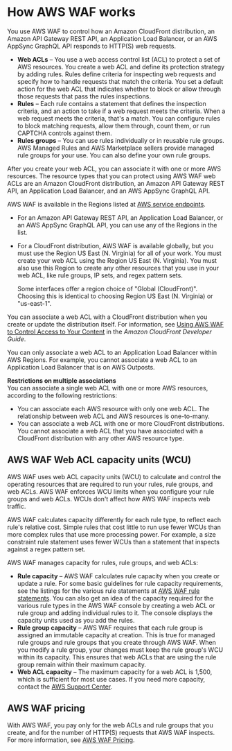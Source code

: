 # How AWS WAF works<a name="how-aws-waf-works"></a>

You use AWS WAF to control how an Amazon CloudFront distribution, an Amazon API Gateway REST API, an Application Load Balancer, or an AWS AppSync GraphQL API responds to HTTP\(S\) web requests\. 
+ **Web ACLs** – You use a web access control list \(ACL\) to protect a set of AWS resources\. You create a web ACL and define its protection strategy by adding rules\. Rules define criteria for inspecting web requests and specify how to handle requests that match the criteria\. You set a default action for the web ACL that indicates whether to block or allow through those requests that pass the rules inspections\. 
+ **Rules** – Each rule contains a statement that defines the inspection criteria, and an action to take if a web request meets the criteria\. When a web request meets the criteria, that's a match\. You can configure rules to block matching requests, allow them through, count them, or run CAPTCHA controls against them\. 
+ **Rules groups** – You can use rules individually or in reusable rule groups\. AWS Managed Rules and AWS Marketplace sellers provide managed rule groups for your use\. You can also define your own rule groups\.

After you create your web ACL, you can associate it with one or more AWS resources\. The resource types that you can protect using AWS WAF web ACLs are an Amazon CloudFront distribution, an Amazon API Gateway REST API, an Application Load Balancer, and an AWS AppSync GraphQL API\. 

AWS WAF is available in the Regions listed at [AWS service endpoints](https://docs.aws.amazon.com/general/latest/gr/rande.html)\. 
+ For an Amazon API Gateway REST API, an Application Load Balancer, or an AWS AppSync GraphQL API, you can use any of the Regions in the list\. 
+ For a CloudFront distribution, AWS WAF is available globally, but you must use the Region US East \(N\. Virginia\) for all of your work\. You must create your web ACL using the Region US East \(N\. Virginia\)\. You must also use this Region to create any other resources that you use in your web ACL, like rule groups, IP sets, and regex pattern sets\. 

  Some interfaces offer a region choice of "Global \(CloudFront\)"\. Choosing this is identical to choosing Region US East \(N\. Virginia\) or "us\-east\-1"\.

You can associate a web ACL with a CloudFront distribution when you create or update the distribution itself\. For information, see [Using AWS WAF to Control Access to Your Content](https://docs.aws.amazon.com/AmazonCloudFront/latest/DeveloperGuide/distribution-web-awswaf.html) in the *Amazon CloudFront Developer Guide*\.

You can only associate a web ACL to an Application Load Balancer within AWS Regions\. For example, you cannot associate a web ACL to an Application Load Balancer that is on AWS Outposts\.

**Restrictions on multiple associations**  
You can associate a single web ACL with one or more AWS resources, according to the following restrictions:
+ You can associate each AWS resource with only one web ACL\. The relationship between web ACL and AWS resources is one\-to\-many\. 
+ You can associate a web ACL with one or more CloudFront distributions\. You cannot associate a web ACL that you have associated with a CloudFront distribution with any other AWS resource type\.

## AWS WAF Web ACL capacity units \(WCU\)<a name="aws-waf-capacity-units"></a>

AWS WAF uses web ACL capacity units \(WCU\) to calculate and control the operating resources that are required to run your rules, rule groups, and web ACLs\. AWS WAF enforces WCU limits when you configure your rule groups and web ACLs\. WCUs don't affect how AWS WAF inspects web traffic\. 

AWS WAF calculates capacity differently for each rule type, to reflect each rule's relative cost\. Simple rules that cost little to run use fewer WCUs than more complex rules that use more processing power\. For example, a size constraint rule statement uses fewer WCUs than a statement that inspects against a regex pattern set\. 

AWS WAF manages capacity for rules, rule groups, and web ACLs:
+ **Rule capacity** – AWS WAF calculates rule capacity when you create or update a rule\. For some basic guidelines for rule capacity requirements, see the listings for the various rule statements at [AWS WAF rule statements](waf-rule-statements.md)\. You can also get an idea of the capacity required for the various rule types in the AWS WAF console by creating a web ACL or rule group and adding individual rules to it\. The console displays the capacity units used as you add the rules\. 
+ **Rule group capacity** – AWS WAF requires that each rule group is assigned an immutable capacity at creation\. This is true for managed rule groups and rule groups that you create through AWS WAF\. When you modify a rule group, your changes must keep the rule group's WCU within its capacity\. This ensures that web ACLs that are using the rule group remain within their maximum capacity\. 
+ **Web ACL capacity** – The maximum capacity for a web ACL is 1,500, which is sufficient for most use cases\. If you need more capacity, contact the [AWS Support Center](https://console.aws.amazon.com/support/home#/)\. 

## AWS WAF pricing<a name="aws-waf-pricing"></a>

With AWS WAF, you pay only for the web ACLs and rule groups that you create, and for the number of HTTP\(S\) requests that AWS WAF inspects\. For more information, see [AWS WAF Pricing](http://aws.amazon.com/waf/pricing/)\. 